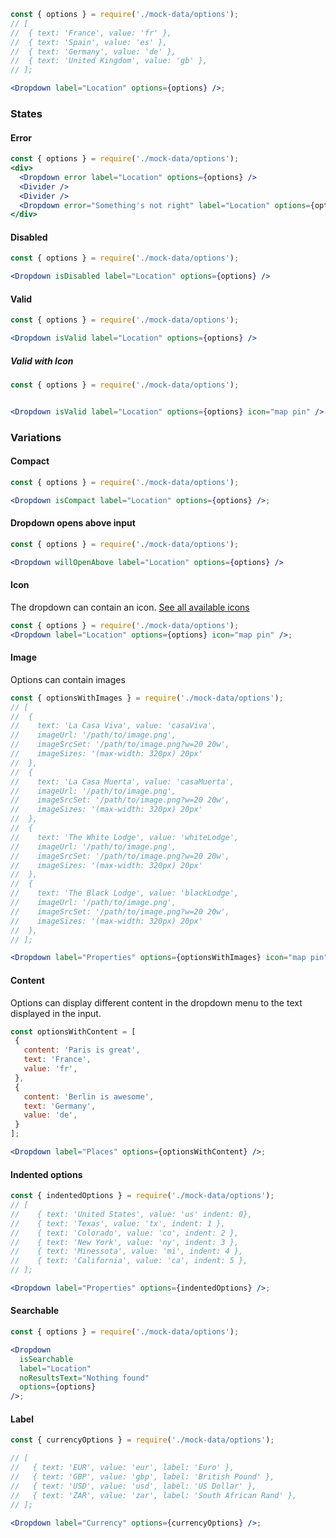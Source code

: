 ```jsx
const { options } = require('./mock-data/options');
// [
//  { text: 'France', value: 'fr' },
//  { text: 'Spain', value: 'es' },
//  { text: 'Germany', value: 'de' },
//  { text: 'United Kingdom', value: 'gb' },
// ];

<Dropdown label="Location" options={options} />;
```

### States

#### Error

```jsx
const { options } = require('./mock-data/options');
<div>
  <Dropdown error label="Location" options={options} />
  <Divider />
  <Divider />
  <Dropdown error="Something's not right" label="Location" options={options} />
</div>
```

#### Disabled

```jsx
const { options } = require('./mock-data/options');

<Dropdown isDisabled label="Location" options={options} />
```

#### Valid

```jsx
const { options } = require('./mock-data/options');

<Dropdown isValid label="Location" options={options} />
```

##### Valid with Icon

```jsx
const { options } = require('./mock-data/options');


<Dropdown isValid label="Location" options={options} icon="map pin" />
```

### Variations

#### Compact

```jsx
const { options } = require('./mock-data/options');

<Dropdown isCompact label="Location" options={options} />;
```

#### Dropdown opens above input

```jsx
const { options } = require('./mock-data/options');

<Dropdown willOpenAbove label="Location" options={options} />
```

#### Icon

The dropdown can contain an icon. [See all available icons](https://react.semantic-ui.com/elements/icon#icon-set)

```jsx
const { options } = require('./mock-data/options');
<Dropdown label="Location" options={options} icon="map pin" />;
```

#### Image

Options can contain images

```jsx
const { optionsWithImages } = require('./mock-data/options');
// [
//  {
//    text: 'La Casa Viva', value: 'casaViva',
//    imageUrl: '/path/to/image.png',
//    imageSrcSet: '/path/to/image.png?w=20 20w',
//    imageSizes: '(max-width: 320px) 20px'
//  },
//  {
//    text: 'La Casa Muerta', value: 'casaMuerta',
//    imageUrl: '/path/to/image.png',
//    imageSrcSet: '/path/to/image.png?w=20 20w',
//    imageSizes: '(max-width: 320px) 20px'
//  },
//  {
//    text: 'The White Lodge', value: 'whiteLodge',
//    imageUrl: '/path/to/image.png',
//    imageSrcSet: '/path/to/image.png?w=20 20w',
//    imageSizes: '(max-width: 320px) 20px'
//  },
//  {
//    text: 'The Black Lodge', value: 'blackLodge',
//    imageUrl: '/path/to/image.png',
//    imageSrcSet: '/path/to/image.png?w=20 20w',
//    imageSizes: '(max-width: 320px) 20px'
//  },
// ];

<Dropdown label="Properties" options={optionsWithImages} icon="map pin" />;
```

#### Content

Options can display different content in the dropdown menu to the text displayed in the input.

```jsx
const optionsWithContent = [
 {
   content: 'Paris is great',
   text: 'France',
   value: 'fr',
 },
 {
   content: 'Berlin is awesome',
   text: 'Germany',
   value: 'de',
 }
];

<Dropdown label="Places" options={optionsWithContent} />;
```

#### Indented options

```jsx
const { indentedOptions } = require('./mock-data/options');
// [
//    { text: 'United States', value: 'us' indent: 0},
//    { text: 'Texas', value: 'tx', indent: 1 },
//    { text: 'Colorado', value: 'co', indent: 2 },
//    { text: 'New York', value: 'ny', indent: 3 },
//    { text: 'Minessota', value: 'mi', indent: 4 },
//    { text: 'California', value: 'ca', indent: 5 },
// ];

<Dropdown label="Properties" options={indentedOptions} />;
```

#### Searchable

```jsx
const { options } = require('./mock-data/options');

<Dropdown
  isSearchable
  label="Location"
  noResultsText="Nothing found"
  options={options}
/>;
```

#### Label

```jsx
const { currencyOptions } = require('./mock-data/options');

// [
//   { text: 'EUR', value: 'eur', label: 'Euro' },
//   { text: 'GBP', value: 'gbp', label: 'British Pound' },
//   { text: 'USD', value: 'usd', label: 'US Dollar' },
//   { text: 'ZAR', value: 'zar', label: 'South African Rand' },
// ];

<Dropdown label="Currency" options={currencyOptions} />;
```
